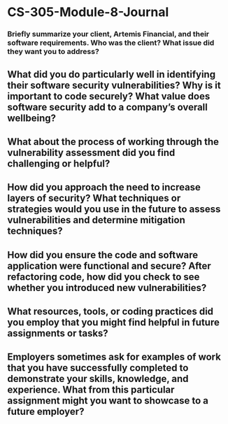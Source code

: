 # CS-305-Module-8-Journal

### Briefly summarize your client, Artemis Financial, and their software requirements. Who was the client? What issue did they want you to address?


## What did you do particularly well in identifying their software security vulnerabilities? Why is it important to code securely? What value does software security add to a company’s overall wellbeing?


## What about the process of working through the vulnerability assessment did you find challenging or helpful?


## How did you approach the need to increase layers of security? What techniques or strategies would you use in the future to assess vulnerabilities and determine mitigation techniques?


## How did you ensure the code and software application were functional and secure? After refactoring code, how did you check to see whether you introduced new vulnerabilities?


## What resources, tools, or coding practices did you employ that you might find helpful in future assignments or tasks?


## Employers sometimes ask for examples of work that you have successfully completed to demonstrate your skills, knowledge, and experience. What from this particular assignment might you want to showcase to a future employer?
